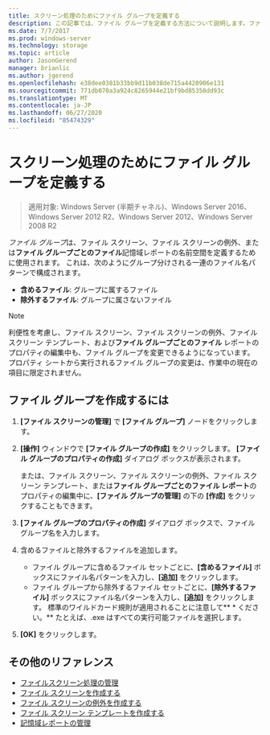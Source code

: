 ```yaml
---
title: スクリーン処理のためにファイル グループを定義する
description: この記事では、ファイル グループを定義する方法について説明します。ファイル グループは、ファイル スクリーン、ファイル スクリーンの例外、ファイル グループごとのファイル記憶域レポートの名前空間を作成するために使用されます。
ms.date: 7/7/2017
ms.prod: windows-server
ms.technology: storage
ms.topic: article
author: JasonGerend
manager: brianlic
ms.author: jgerend
ms.openlocfilehash: e38dee0381b33bb9d11b038de715a4420906e131
ms.sourcegitcommit: 771db070a3a924c8265944e21bf9bd85350dd93c
ms.translationtype: MT
ms.contentlocale: ja-JP
ms.lasthandoff: 06/27/2020
ms.locfileid: "85474329"
---
```

# <a name="define-file-groups-for-screening"></a>スクリーン処理のためにファイル グループを定義する

> 適用対象: Windows Server (半期チャネル)、Windows Server 2016、Windows Server 2012 R2、Windows Server 2012、Windows Server 2008 R2

*ファイル グループ*は、ファイル スクリーン、ファイル スクリーンの例外、または**ファイル グループごとのファイル**記憶域レポートの名前空間を定義するために使用されます。 これは、次のようにグループ分けされる一連のファイル名パターンで構成されます。

-   **含めるファイル**: グループに属するファイル
-   **除外するファイル**: グループに属さないファイル

> [!Note]
> 利便性を考慮し、ファイル スクリーン、ファイル スクリーンの例外、ファイル スクリーン テンプレート、および**ファイル グループごとのファイル** レポートのプロパティの編集中も、ファイル グループを変更できるようになっています。 プロパティ シートから実行されるファイル グループの変更は、作業中の現在の項目に限定されません。

## <a name="to-create-a-file-group"></a>ファイル グループを作成するには

1.  **[ファイル スクリーンの管理]** で **[ファイル グループ]** ノードをクリックします。

2.  **[操作]** ウィンドウで **[ファイル グループの作成]** をクリックします。 **[ファイル グループのプロパティの作成]** ダイアログ ボックスが表示されます。

    または、ファイル スクリーン、ファイル スクリーンの例外、ファイル スクリーン テンプレート、または**ファイル グループごとのファイル レポート**のプロパティの編集中に、**[ファイル グループの管理]** の下の **[作成]** をクリックすることもできます。

3.  **[ファイル グループのプロパティの作成]** ダイアログ ボックスで、ファイル グループ名を入力します。

4.  含めるファイルと除外するファイルを追加します。

    -   ファイル グループに含めるファイル セットごとに、**[含めるファイル]** ボックスにファイル名パターンを入力し、**[追加]** をクリックします。
    -   ファイル グループから除外するファイル セットごとに、**[除外するファイル]** ボックスにファイル名パターンを入力し、**[追加]** をクリックします。
        標準のワイルドカード規則が適用されることに注意して** \* ください。** たとえば、.exe はすべての実行可能ファイルを選択します。

5.  **[OK]** をクリックします。

## <a name="additional-references"></a>その他のリファレンス

-   [ファイルスクリーン処理の管理](file-screening-management.md)
-   [ファイル スクリーンを作成する](create-file-screen.md)
-   [ファイル スクリーンの例外を作成する](create-file-screen-exception.md)
-   [ファイル スクリーン テンプレートを作成する](create-file-screen-template.md)
-   [記憶域レポートの管理](storage-reports-management.md)


